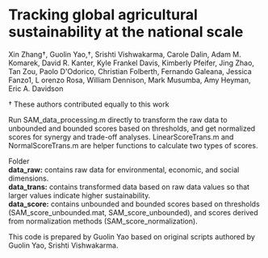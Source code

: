 # Tracking global agricultural sustainability at the national scale

Xin Zhang†, Guolin Yao,†, Srishti Vishwakarma, Carole Dalin, Adam M. Komarek, David R. Kanter, Kyle Frankel Davis, Kimberly Pfeifer, Jing Zhao, Tan Zou, Paolo D'Odorico,  Christian Folberth, Fernando Galeana, Jessica Fanzo1, L orenzo Rosa, William Dennison, Mark Musumba, Amy Heyman, Eric A. Davidson

† These authors contributed equally to this work

Run SAM_data_processing.m directly to transform the raw data to unbounded and bounded scores based on thresholds, and get normalized scores for synergy and trade-off analyses.
LinearScoreTrans.m and NormalScoreTrans.m are helper functions to calculate two types of scores.

Folder \
**data_raw:** contains raw data for environmental, economic, and social dimensions. \
**data_trans:** contains transformed data based on raw data values so that larger values indicate higher sustainability. \
**data_score:** contains unbounded and bounded scores based on thresholds (SAM_score_unbounded.mat, SAM_score_unbounded), and scores derived from normalization methods (SAM_score_normalization).


This code is prepared by Guolin Yao based on original scripts authored by Guolin Yao, Srishti Vishwakarma.
